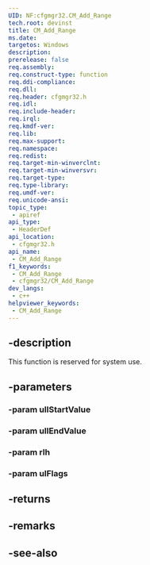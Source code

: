 ```yaml
---
UID: NF:cfgmgr32.CM_Add_Range
tech.root: devinst
title: CM_Add_Range
ms.date: 
targetos: Windows
description: 
prerelease: false
req.assembly: 
req.construct-type: function
req.ddi-compliance: 
req.dll: 
req.header: cfgmgr32.h
req.idl: 
req.include-header: 
req.irql: 
req.kmdf-ver: 
req.lib: 
req.max-support: 
req.namespace: 
req.redist: 
req.target-min-winverclnt: 
req.target-min-winversvr: 
req.target-type: 
req.type-library: 
req.umdf-ver: 
req.unicode-ansi: 
topic_type:
 - apiref
api_type:
 - HeaderDef
api_location:
 - cfgmgr32.h
api_name:
 - CM_Add_Range
f1_keywords:
 - CM_Add_Range
 - cfgmgr32/CM_Add_Range
dev_langs:
 - c++
helpviewer_keywords:
 - CM_Add_Range
---
```


## -description

This function is reserved for system use.

## -parameters

### -param ullStartValue

### -param ullEndValue

### -param rlh

### -param ulFlags

## -returns

## -remarks

## -see-also

